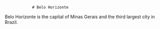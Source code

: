                 # Belo Horizonte



Belo Horizonte is the capital of Minas Gerais and the third largest city in Brazil.

            
            